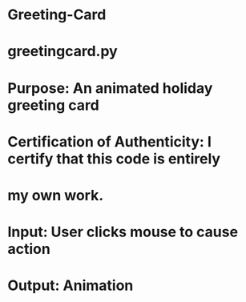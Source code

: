 # Greeting-Card
# greetingcard.py

# Purpose: An animated holiday greeting card
# Certification of Authenticity: I certify that this code is entirely
# my own work.

# Input: User clicks mouse to cause action
# Output: Animation
